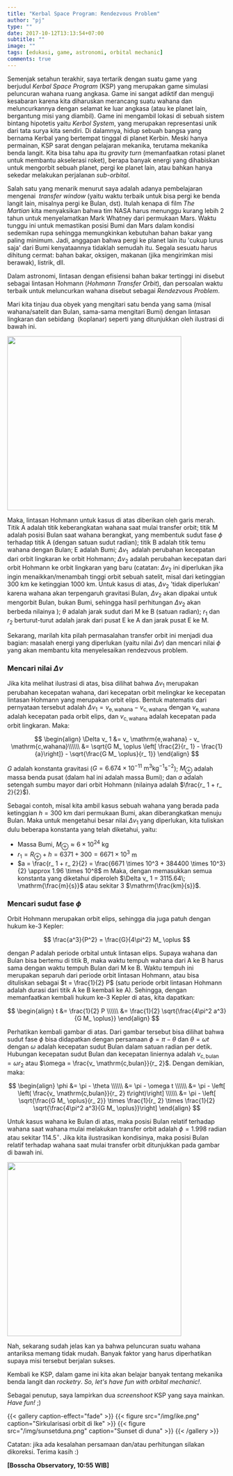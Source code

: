 ```yaml
---
title: "Kerbal Space Program: Rendezvous Problem"
author: "pj"
type: ""
date: 2017-10-12T13:13:54+07:00
subtitle: ""
image: ""
tags: [edukasi, game, astronomi, orbital mechanic]
comments: true
---
```


Semenjak setahun terakhir, saya tertarik dengan suatu game yang berjudul _Kerbal Space Program_ (KSP) yang merupakan game simulasi peluncuran wahana ruang angkasa. Game ini sangat adiktif dan menguji kesabaran karena kita diharuskan merancang suatu wahana dan meluncurkannya dengan selamat ke luar angkasa (atau ke planet lain, bergantung misi yang diambil). Game ini mengambil lokasi di sebuah sistem bintang hipotetis yaitu _Kerbol System_, yang merupakan representasi unik dari tata surya kita sendiri. Di dalamnya, hidup sebuah bangsa yang bernama Kerbal yang bertempat tinggal di planet Kerbin. Meski hanya permainan, KSP sarat dengan pelajaran mekanika, terutama mekanika benda langit. Kita bisa tahu apa itu _gravity turn_ (memanfaatkan rotasi planet untuk membantu akselerasi roket), berapa banyak energi yang dihabiskan untuk mengorbit sebuah planet, pergi ke planet lain, atau bahkan hanya sekedar melakukan perjalanan _sub-orbital_.

Salah satu yang menarik menurut saya adalah adanya pembelajaran mengenai  _transfer window_ (yaitu waktu terbaik untuk bisa pergi ke benda langit lain, misalnya pergi ke Bulan, dst). Itulah kenapa di film _The Martian_ kita menyaksikan bahwa tim NASA harus menunggu kurang lebih 2 tahun untuk menyelamatkan Mark Whatney dari permukaan Mars. Waktu tunggu ini untuk memastikan posisi Bumi dan Mars dalam kondisi sedemikan rupa sehingga memungkinkan kebutuhan bahan bakar yang paling minimum. Jadi, anggapan bahwa pergi ke planet lain itu 'cukup lurus saja' dari Bumi kenyataannya tidaklah semudah itu. Segala sesuatu harus dihitung cermat: bahan bakar, oksigen, makanan (jika mengirimkan misi berawak), listrik, dll.

Dalam astronomi, lintasan dengan efisiensi bahan bakar tertinggi ini disebut sebagai lintasan Hohmann (_Hohmann Transfer Orbit_), dan persoalan waktu terbaik untuk meluncurkan wahana disebut sebagai _Rendezvous Problem_. 

Mari kita tinjau dua obyek yang mengitari satu benda yang sama (misal wahana/satelit dan Bulan, sama-sama mengitari Bumi) dengan lintasan lingkaran dan sebidang  (koplanar) seperti yang ditunjukkan oleh ilustrasi di bawah ini.

<img src="/img/hohmann.png" width="400"/>

Maka, lintasan Hohmann untuk kasus di atas diberikan oleh garis merah. Titik A adalah titik keberangkatan wahana saat mulai transfer orbit; titik M adalah posisi Bulan saat wahana berangkat, yang membentuk sudut fase $\phi$  terhadap titik A (dengan satuan sudut radian); titik B adalah titik temu wahana dengan Bulan; E adalah Bumi; $\Delta v_1$  adalah perubahan kecepatan dari orbit lingkaran ke orbit Hohmann; $\Delta v_2$ adalah perubahan kecepatan dari orbit Hohmann ke orbit lingkaran yang baru (catatan: $\Delta v_2$ ini diperlukan jika ingin menaikkan/menambah tinggi orbit sebuah satelit, misal dari ketinggian 300 km ke ketinggian 1000 km. Untuk kasus di atas, $\Delta v_2$ 'tidak diperlukan' karena wahana akan terpengaruh gravitasi Bulan, $\Delta v_2$ akan dipakai untuk mengorbit Bulan, bukan Bumi, sehingga hasil perhitungan $\Delta v_2$ akan berbeda nilainya ); $\theta$ adalah jarak sudut dari M ke B (satuan radian); $r_1$ dan $r_2$ berturut-turut adalah jarak dari pusat E ke A dan jarak pusat E ke M.

Sekarang, marilah kita pilah permasalahan transfer orbit ini menjadi dua bagian: masalah energi yang diperlukan (yaitu nilai $\Delta v$) dan mencari nilai $\phi$ yang akan membantu kita menyelesaikan rendezvous problem.

### Mencari nilai $\Delta v$

Jika kita melihat ilustrasi di atas, bisa dilihat bahwa $\Delta v_ 1$ merupakan perubahan kecepatan wahana, dari kecepatan orbit melingkar ke kecepatan lintasan Hohmann yang merupakan orbit elips. Bentuk matematis dari pernyataan tersebut adalah $\Delta v_ 1 = v_ \mathrm{e,wahana} - v_ \mathrm{c,wahana}$ dengan $v_ \mathrm{e,wahana}$ adalah kecepatan pada orbit elips, dan $v_ \mathrm{c,wahana}$ adalah kecepatan pada orbit lingkaran. Maka:

$$
\begin{align}
  \Delta v_ 1 &= v_ \mathrm{e,wahana} - v_ \mathrm{c,wahana}\\\\\\
  &= \sqrt{G M_ \oplus \left[ \frac{2}{r_ 1} - \frac{1}{a}\right]} - \sqrt{\frac{G M_ \oplus}{r_ 1}}
\end{align}
$$

$G$ adalah konstanta gravitasi ($G = 6.674 \times 10^{-11}\: \mathrm{m^3 kg^{-1} s^{-2}}$); $M_ \oplus$ adalah massa benda pusat (dalam hal ini adalah massa Bumi); dan $a$ adalah setengah sumbu mayor dari orbit Hohmann (nilainya adalah $\frac{r_ 1 + r_ 2}{2}$).

Sebagai contoh, misal kita ambil kasus sebuah wahana yang berada pada ketinggian $h = 300$ km dari permukaan Bumi, akan diberangkatkan menuju Bulan. Maka untuk mengetahui besar nilai $\Delta v_ 1$ yang diperlukan, kita tuliskan dulu beberapa konstanta yang telah diketahui, yaitu:

- Massa Bumi, $M_ \oplus \approx 6 \times 10^{24}$ kg
- $r_ 1 = R_ \oplus + h = 6371 + 300 = 6671 \times 10^3$ m
- $a = \frac{r_ 1 + r_ 2}{2} = \frac{6671 \times 10^3 + 384400 \times 10^3}{2} \approx 1.96 \times 10^8$ m
Maka, dengan memasukkan semua konstanta yang diketahui diperoleh $\Delta v_ 1 = 3115.64\; \mathrm{\frac{m}{s}}$ atau sekitar 3 $\mathrm{\frac{km}{s}}$.

### Mencari sudut fase $\phi$
Orbit Hohmann merupakan orbit elips, sehingga dia juga patuh dengan hukum ke-3 Kepler:

$$
\frac{a^3}{P^2} = \frac{G}{4\pi^2} M_ \oplus  
$$

dengan $P$ adalah periode orbital untuk lintasan elips. Supaya wahana dan Bulan bisa bertemu di titik B, maka waktu tempuh wahana dari A ke B harus sama dengan waktu tempuh Bulan dari M ke B. Waktu tempuh ini merupakan separuh dari periode orbit lintasan Hohmann, atau bisa dituliskan sebagai $t = \frac{1}{2} P$ (satu periode orbit lintasan Hohmann adalah durasi dari titik A ke B kembali ke A). Sehingga, dengan memanfaatkan kembali hukum ke-3 Kepler di atas, kita dapatkan:

$$
\begin{align}
  t &= \frac{1}{2} P \\\\\\
  &= \frac{1}{2} \sqrt{\frac{4\pi^2 a^3}{G M_ \oplus}}
\end{align}
$$

Perhatikan kembali gambar di atas. Dari gambar tersebut bisa dilihat bahwa sudut fase $\phi$ bisa didapatkan dengan persamaan $\phi = \pi - \theta$ dan $\theta = \omega  t$ dengan $\omega$ adalah kecepatan sudut Bulan dalam satuan radian per detik. Hubungan kecepatan sudut Bulan dan kecepatan liniernya adalah $v_ \mathrm{c,bulan} = \omega r_ 2$ atau $\omega = \frac{v_ \mathrm{c,bulan}}{r_ 2}$. Dengan demikian, maka:

$$
\begin{align}
  \phi &= \pi - \theta \\\\\\
  &= \pi - \omega t \\\\\\
  &= \pi - \left[ \left( \frac{v_ \mathrm{c,bulan}}{r_ 2} t\right)\right] \\\\\\
  &= \pi - \left[ \sqrt{\frac{G M_ \oplus}{r_ 2}} \times \frac{1}{r_ 2} \times \frac{1}{2} \sqrt{\frac{4\pi^2 a^3}{G M_ \oplus}}\right]
\end{align}
$$

Untuk kasus wahana ke Bulan di atas, maka posisi Bulan relatif terhadap wahana saat wahana mulai melakukan transfer orbit adalah $\phi = 1.998$ radian atau sekitar $114.5^\circ$. Jika kita ilustrasikan kondisinya, maka posisi Bulan relatif terhadap wahana saat mulai transfer orbit ditunjukkan pada gambar di bawah ini.

<img src="/img/phimoon.png" width="400"/>

Nah, sekarang sudah jelas kan ya bahwa peluncuran suatu wahana antariksa memang tidak mudah. Banyak faktor yang harus diperhatikan supaya misi tersebut berjalan sukses.

Kembali ke KSP, dalam game ini kita akan belajar banyak tentang mekanika benda langit dan _rocketry_. _So, let's have fun with orbital mechanic!_.

Sebagai penutup, saya lampirkan dua _screenshoot_ KSP yang saya mainkan. _Have fun!_ ;)

{{< gallery caption-effect="fade" >}}
  {{< figure src="/img/ike.png" caption="Sirkularisasi orbit di Ike" >}}
  {{< figure src="/img/sunsetduna.png" caption="Sunset di duna" >}}
{{< /gallery >}}

Catatan: jika ada kesalahan persamaan dan/atau perhitungan silakan dikoreksi. Terima kasih :)

**[Bosscha Observatory, 10:55 WIB]**

